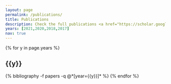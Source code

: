 ```yaml
---
layout: page
permalink: /publications/
title: Publications
description: Check the full publications <a href="https://scholar.google.com/citations?user=_ad3YG8AAAAJ&hl=en"><b>here</b></a>
years: [2021,2020,2018,2017]
nav: true
---
```


<div class="publications">

{% for y in page.years %}
  <h2 class="year">{{y}}</h2>
  {% bibliography -f papers -q @*[year={{y}}]* %}
{% endfor %}

</div>

